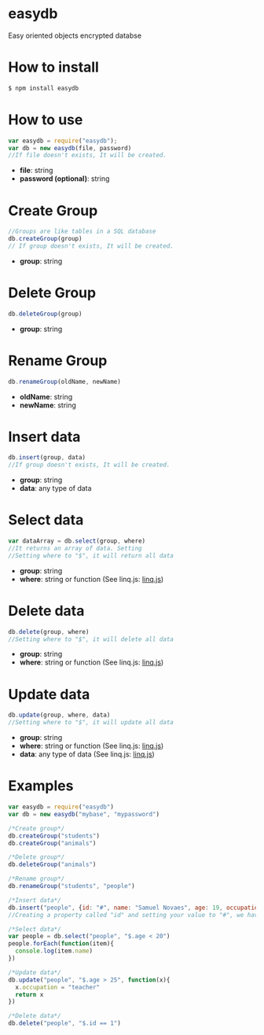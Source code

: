 # easydb
Easy oriented objects encrypted databse
# How to install
```sh
$ npm install easydb
```
# How to use
```javascript
var easydb = require("easydb");
var db = new easydb(file, password)
//If file doesn't exists, It will be created.
```
- **file**: string
- **password (optional)**: string
# Create Group
```javascript
//Groups are like tables in a SQL database
db.createGroup(group)
// If group doesn't exists, It will be created.
```
- **group**: string
# Delete Group
```javascript
db.deleteGroup(group)
```
- **group**: string
# Rename Group
```javascript
db.renameGroup(oldName, newName)
```
- **oldName**: string
- **newName**: string
# Insert data
```javascript
db.insert(group, data)
//If group doesn't exists, It will be created.
```
- **group**: string
- **data**: any type of data
# Select data
```javascript
var dataArray = db.select(group, where)
//It returns an array of data. Setting
//Setting where to "$", it will return all data
```
- **group**: string
- **where**: string or function (See linq.js: [linq.js])
# Delete data
```javascript
db.delete(group, where)
//Setting where to "$", it will delete all data
```
- **group**: string
- **where**: string or function (See linq.js: [linq.js])
# Update data
```javascript
db.update(group, where, data)
//Setting where to "$", it will update all data
```
- **group**: string
- **where**: string or function (See linq.js: [linq.js])
- **data**: any type of data (See linq.js: [linq.js])
# Examples
```javascript
var easydb = require("easydb")
var db = new easydb("mybase", "mypassword")

/*Create group*/
db.createGroup("students")
db.createGroup("animals")

/*Delete group*/
db.deleteGroup("animals")

/*Rename group*/
db.renameGroup("students", "people")

/*Insert data*/
db.insert("people", {id: "#", name: "Samuel Novaes", age: 19, occupation: "student"})
//Creating a property called "id" and setting your value to "#", we have auto increment

/*Select data*/
var people = db.select("people", "$.age < 20")
people.forEach(function(item){
  console.log(item.name)
})

/*Update data*/
db.update("people", "$.age > 25", function(x){
  x.occupation = "teacher"
  return x
})

/*Delete data*/
db.delete("people", "$.id == 1")
```
[linq.js]: <https://linqjs.codeplex.com>
